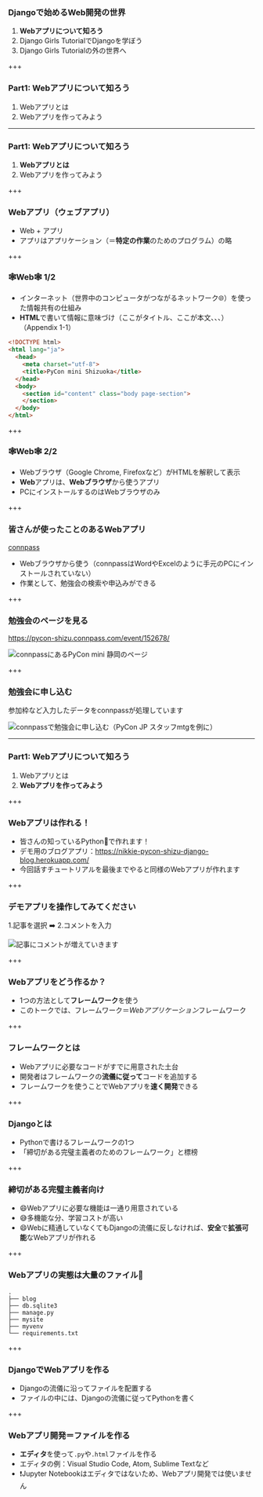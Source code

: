 ### Djangoで始めるWeb開発の世界

1. **Webアプリについて知ろう**
2. Django Girls TutorialでDjangoを学ぼう
3. Django Girls Tutorialの外の世界へ

+++

### Part1: Webアプリについて知ろう

1. Webアプリとは
2. Webアプリを作ってみよう

---

### Part1: Webアプリについて知ろう

1. **Webアプリとは**
2. Webアプリを作ってみよう

+++

### Webアプリ（ウェブアプリ）

- Web + アプリ
- アプリはアプリケーション（＝**特定の作業**のためのプログラム）の略

+++

### 🕸️Web🕸️ 1/2

- インターネット（世界中のコンピュータがつながるネットワーク🌐）を使った情報共有の仕組み
- **HTML**で書いて情報に意味づけ（ここがタイトル、ここが本文、、、）（Appendix 1-1）

```html
<!DOCTYPE html>
<html lang="ja">
  <head>
    <meta charset="utf-8">
    <title>PyCon mini Shizuoka</title>
  </head>
  <body>
    <section id="content" class="body page-section">
    </section>
  </body>
</html>
```

+++

### 🕸️Web🕸️ 2/2

- Webブラウザ（Google Chrome, Firefoxなど）がHTMLを解釈して表示
- **Web**アプリは、**Webブラウザ**から使うアプリ
- PCにインストールするのはWebブラウザのみ

+++

### 皆さんが使ったことのあるWebアプリ

[connpass](https://connpass.com/)

- Webブラウザから使う（connpassはWordやExcelのように手元のPCにインストールされていない）
- 作業として、勉強会の検索や申込みができる

+++

### 勉強会のページを見る

https://pycon-shizu.connpass.com/event/152678/

![connpassにあるPyCon mini 静岡のページ](pycon_shizu_Feb_django_intro/assets/images/1/1-connpass_pycon_shizu.png)

+++

### 勉強会に申し込む

参加枠など入力したデータをconnpassが処理しています

![connpassで勉強会に申し込む（PyCon JP スタッフmtgを例に）](pycon_shizu_Feb_django_intro/assets/images/1/2-connpass_application_form.png)

---

### Part1: Webアプリについて知ろう

1. Webアプリとは
2. **Webアプリを作ってみよう**

+++

### Webアプリは作れる！

- 皆さんの知っているPython🐍で作れます！
- デモ用のブログアプリ：https://nikkie-pycon-shizu-django-blog.herokuapp.com/
- 今回話すチュートリアルを最後までやると同様のWebアプリが作れます

+++

### デモアプリを操作してみてください

1.記事を選択 ➡️ 2.コメントを入力

![記事にコメントが増えていきます](pycon_shizu_Feb_django_intro/assets/images/1/3-demo_app_comment.png)

+++

### Webアプリをどう作るか？

- 1つの方法として**フレームワーク**を使う
- このトークでは、フレームワーク＝*Webアプリケーション*フレームワーク

+++

### フレームワークとは

- Webアプリに必要なコードがすでに用意された土台
- 開発者はフレームワークの**流儀に従って**コードを追加する
- フレームワークを使うことでWebアプリを**速く開発**できる

+++

### Djangoとは

- Pythonで書けるフレームワークの1つ
- 「締切がある完璧主義者のためのフレームワーク」と標榜

+++

### 締切がある完璧主義者向け

- 😄Webアプリに必要な機能は一通り用意されている
- 😅多機能な分、学習コストが高い
- 😄Webに精通していなくてもDjangoの流儀に反しなければ、**安全**で**拡張可能**なWebアプリが作れる

+++

### Webアプリの実態は大量のファイル📁

```
.
├── blog
├── db.sqlite3
├── manage.py
├── mysite
├── myvenv
└── requirements.txt
```

+++

### DjangoでWebアプリを作る

- Djangoの流儀に沿ってファイルを配置する
- ファイルの中には、Djangoの流儀に従ってPythonを書く

+++

### Webアプリ開発＝ファイルを作る

- **エディタ**を使って`.py`や`.html`ファイルを作る
- エディタの例：Visual Studio Code, Atom, Sublime Textなど
- ❗️Jupyter Notebookはエディタではないため、Webアプリ開発では使いません

